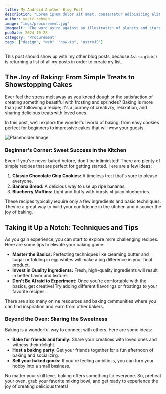```yaml
---
title: My Android Another Blog Post
description: "Lorem ipsum dolor sit amet, consectetur adipisicing elit. Recusandae dolores, possimus pariatur animi temporibus nesciunt praesentiu"
author: yasir-rehman
image: "imgs/procurement.jpg"
imagealt: "The word astro against an illustration of planets and stars."
pubDate: 2024-10-28
category: "Procurement"
tags: ["design", "web", "how-to", "astroJS"]
---
```


This post should show up with my other blog posts, because `Astro.glob()` is returning a list of all my posts in order to create my list.

## The Joy of Baking: From Simple Treats to Showstopping Cakes

Ever feel the stress melt away as you knead dough or the satisfaction of creating something beautiful with frosting and sprinkles? Baking is more than just following a recipe; it's a journey of creativity, relaxation, and sharing delicious treats with loved ones.

In this post, we'll explore the wonderful world of baking, from easy cookies perfect for beginners to impressive cakes that will wow your guests.


![Placeholder Image](./img/image.png)
### Beginner's Corner: Sweet Success in the Kitchen

Even if you've never baked before, don't be intimidated! There are plenty of simple recipes that are perfect for getting started. Here are a few ideas:

1. **Classic Chocolate Chip Cookies:** A timeless treat that's sure to please everyone. 
2. **Banana Bread:** A delicious way to use up ripe bananas. 
3. **Blueberry Muffins:** Light and fluffy with bursts of juicy blueberries.

These recipes typically require only a few ingredients and basic techniques. They're a great way to build your confidence in the kitchen and discover the joy of baking. 

## Taking it Up a Notch: Techniques and Tips

As you gain experience, you can start to explore more challenging recipes. Here are some tips to elevate your baking game:

* **Master the Basics:** Perfecting techniques like creaming butter and sugar or folding in egg whites will make a big difference in your final product.
* **Invest in Quality Ingredients:** Fresh, high-quality ingredients will result in better flavor and texture.
* **Don't Be Afraid to Experiment:** Once you're comfortable with the basics, get creative! Try adding different flavorings or frostings to your favorite recipes.

There are also many online resources and baking communities where you can find inspiration and learn from other bakers.

### Beyond the Oven: Sharing the Sweetness

Baking is a wonderful way to connect with others. Here are some ideas:

* **Bake for friends and family:** Share your creations with loved ones and witness their delight. 
* **Host a baking party:** Get your friends together for a fun afternoon of baking and socializing.
* **Sell your baked goods:** If you're feeling ambitious, you can turn your hobby into a small business.

No matter your skill level, baking offers something for everyone. So, preheat your oven, grab your favorite mixing bowl, and get ready to experience the joy of creating delicious treats!